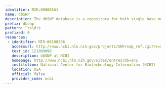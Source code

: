 ```yaml
---
identifier: MIR:00000161
name: dbSNP
description: The dbSNP database is a repository for both single base nucleotide subsitutions and short deletion and insertion polymorphisms.
prefix: dbsnp
pattern: ^rs\d+$
prefixed: 0
resources:
 - identifier: MIR:00100206
   accessurl: http://www.ncbi.nlm.nih.gov/projects/SNP/snp_ref.cgi?rs=${id}
   test_id: 121909098
   description: dbSNP at NCBI
   homepage: http://www.ncbi.nlm.nih.gov/sites/entrez?db=snp
   institution: National Center for Biotechnology Information (NCBI)
   location: USA
   official: false
   provider_code: ncbi
---
```

